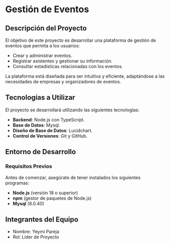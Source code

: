 # Gestión de Eventos

## Descripción del Proyecto
El objetivo de este proyecto es desarrollar una plataforma de gestión de eventos que permita a los usuarios:
- Crear y administrar eventos.
- Registrar asistentes y gestionar su información.
- Consultar estadísticas relacionadas con los eventos.

La plataforma está diseñada para ser intuitiva y eficiente, adaptándose a las necesidades de empresas y organizadores de eventos.

## Tecnologías a Utilizar
El proyecto se desarrollará utilizando las siguientes tecnologías:
- **Backend**: Node.js con TypeScript.
- **Base de Datos**: Mysql.
- **Diseño de Base de Datos**: Lucidchart.
- **Control de Versiones**: Git y GitHub.

## Entorno de Desarrollo

### Requisitos Previos
Antes de comenzar, asegúrate de tener instalados los siguientes programas:
- **Node.js** (versión 18 o superior)
- **npm** (gestor de paquetes de Node.js)
- **Mysql** (8.0.40)

 ## Integrantes del Equipo
- Nombre: Yeymi Pareja
- Rol: Líder de Proyecto
